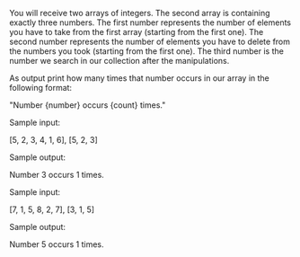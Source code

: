 You will receive two arrays of integers. The second array is containing exactly three numbers.
The first number represents the number of elements you have to take from the first array (starting from the first
one).
The second number represents the number of elements you have to delete from the numbers you took (starting
from the first one).
The third number is the number we search in our collection after the manipulations.

As output print how many times that number occurs in our array in the following format:

"Number {number} occurs {count} times."


Sample input:

[5, 2, 3, 4, 1, 6],
[5, 2, 3]

Sample output:

Number 3 occurs 1
times.

Sample input:

[7, 1, 5, 8, 2, 7],
[3, 1, 5]

Sample output:

Number 5 occurs 1
times.
